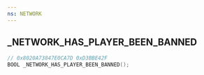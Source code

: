 ```yaml
---
ns: NETWORK
---
```

## _NETWORK_HAS_PLAYER_BEEN_BANNED

```c
// 0x8020A73847E0CA7D 0xD3BBE42F
BOOL _NETWORK_HAS_PLAYER_BEEN_BANNED();
```

